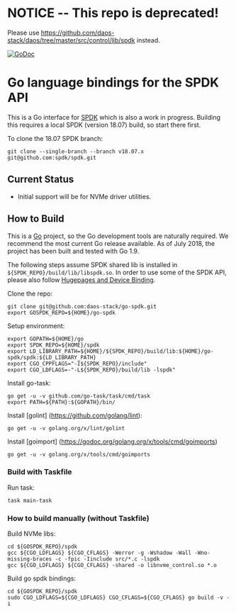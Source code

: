 # NOTICE -- This repo is deprecated!

Please use https://github.com/daos-stack/daos/tree/master/src/control/lib/spdk instead.

[![GoDoc](https://godoc.org/github.com/daos-stack/go-spdk/spdk?status.svg)](https://godoc.org/github.com/daos-stack/go-spdk/spdk)

# Go language bindings for the SPDK API

This is a Go interface for
[SPDK](https://github.com/spdk/spdk) which is also a work in progress. Building this requires a
local SPDK (version 18.07) build, so start there first.

To clone the 18.07 SPDK branch:

    git clone --single-branch --branch v18.07.x git@github.com:spdk/spdk.git

## Current Status
  * Initial support will be for NVMe driver utilities.

## How to Build

This is a [Go](https://golang.orghttps://golang.org/doc/install)
project, so the Go development tools are naturally required. We
recommend the most current Go release available. As of July 2018, the project has been built and tested with Go 1.9.

The following steps assume SPDK shared lib is installed in `${SPDK_REPO}/build/lib/libspdk.so`.
In order to use some of the SPDK API, please also follow [Hugepages and Device Binding](https://github.com/spdk/spdk#hugepages-and-device-binding).

Clone the repo:

    git clone git@github.com:daos-stack/go-spdk.git
    export GOSPDK_REPO=${HOME}/go-spdk

Setup environment:

    export GOPATH=${HOME}/go
    export SPDK_REPO=${HOME}/spdk
    export LD_LIBRARY_PATH=${HOME}/${SPDK_REPO}/build/lib:${HOME}/go-spdk/spdk:${LD_LIBRARY_PATH}
    export CGO_CPPFLAGS="-I${SPDK_REPO}/include"
    export CGO_LDFLAGS=-"-L${SPDK_REPO}/build/lib -lspdk"

Install go-task:

    go get -u -v github.com/go-task/task/cmd/task
    export PATH=${PATH}:${GOPATH}/bin/

Install [golint] (https://github.com/golang/lint):

    go get -u -v golang.org/x/lint/golint

Install [goimport] (https://godoc.org/golang.org/x/tools/cmd/goimports)

    go get -u -v golang.org/x/tools/cmd/goimports

### Build with Taskfile

Run task:

    task main-task

### How to build manually (without Taskfile)

Build NVMe libs:
    
    cd ${GOSPDK_REPO}/spdk
    gcc ${CGO_LDFLAGS} ${CGO_CFLAGS} -Werror -g -Wshadow -Wall -Wno-missing-braces -c -fpic -Iinclude src/*.c -lspdk
    gcc ${CGO_LDFLAGS} ${CGO_CFLAGS} -shared -o libnvme_control.so *.o

Build go spdk bindings:

    cd ${GOSPDK_REPO}/spdk
    sudo CGO_LDFLAGS=${CGO_LDFLAGS} CGO_CFLAGS=${CGO_CFLAGS} go build -v -i
